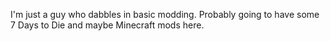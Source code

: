 I'm just a guy who dabbles in basic modding. Probably going to have some 7 Days to Die and maybe Minecraft mods here.
